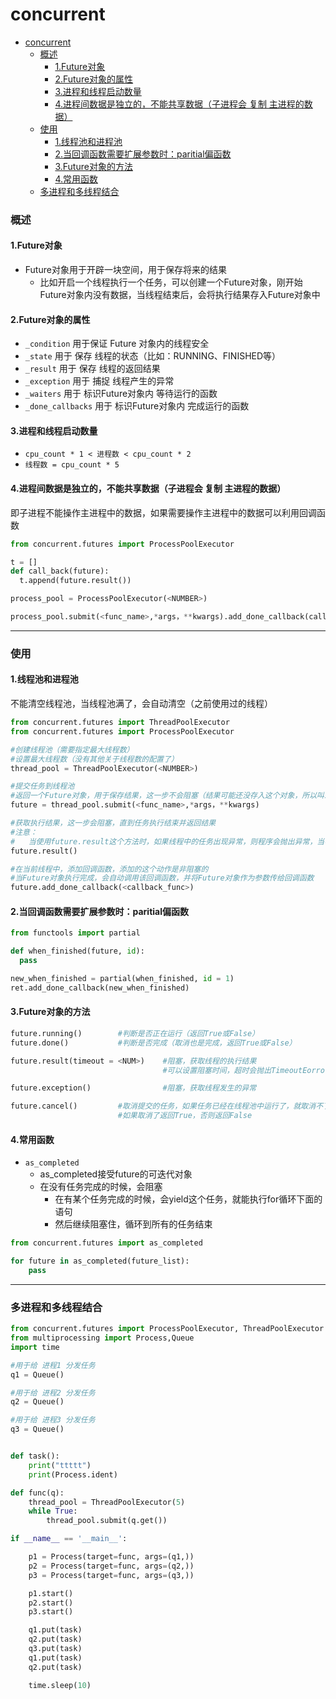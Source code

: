 # concurrent

<!-- @import "[TOC]" {cmd="toc" depthFrom=1 depthTo=6 orderedList=false} -->
<!-- code_chunk_output -->

- [concurrent](#concurrent)
    - [概述](#概述)
      - [1.Future对象](#1future对象)
      - [2.Future对象的属性](#2future对象的属性)
      - [3.进程和线程启动数量](#3进程和线程启动数量)
      - [4.进程间数据是独立的，不能共享数据（子进程会 复制 主进程的数据）](#4进程间数据是独立的不能共享数据子进程会-复制-主进程的数据)
    - [使用](#使用)
      - [1.线程池和进程池](#1线程池和进程池)
      - [2.当回调函数需要扩展参数时：paritial偏函数](#2当回调函数需要扩展参数时paritial偏函数)
      - [3.Future对象的方法](#3future对象的方法)
      - [4.常用函数](#4常用函数)
    - [多进程和多线程结合](#多进程和多线程结合)

<!-- /code_chunk_output -->

### 概述
#### 1.Future对象
* Future对象用于开辟一块空间，用于保存将来的结果
  * 比如开启一个线程执行一个任务，可以创建一个Future对象，刚开始Future对象内没有数据，当线程结束后，会将执行结果存入Future对象中

#### 2.Future对象的属性
* `_condition`
用于保证 Future 对象内的线程安全
* `_state`
用于 保存 线程的状态（比如：RUNNING、FINISHED等）
* `_result`
用于 保存 线程的返回结果
* `_exception`
用于 捕捉 线程产生的异常
* `_waiters`
用于 标识Future对象内 等待运行的函数
* `_done_callbacks`
用于 标识Future对象内 完成运行的函数

#### 3.进程和线程启动数量
* `cpu_count * 1 < 进程数 < cpu_count * 2`
* `线程数 = cpu_count * 5`

#### 4.进程间数据是独立的，不能共享数据（子进程会 复制 主进程的数据）
即子进程不能操作主进程中的数据，如果需要操作主进程中的数据可以利用回调函数
```python
from concurrent.futures import ProcessPoolExecutor

t = []
def call_back(future):
  t.append(future.result())

process_pool = ProcessPoolExecutor(<NUMBER>)

process_pool.submit(<func_name>,*args，**kwargs).add_done_callback(call_back)
```

***

### 使用
#### 1.线程池和进程池
不能清空线程池，当线程池满了，会自动清空（之前使用过的线程）
```python
from concurrent.futures import ThreadPoolExecutor
from concurrent.futures import ProcessPoolExecutor

#创建线程池（需要指定最大线程数）
#设置最大线程数（没有其他关于线程数的配置了）
thread_pool = ThreadPoolExecutor(<NUMBER>)      

#提交任务到线程池
#返回一个Future对象，用于保存结果，这一步不会阻塞（结果可能还没存入这个对象，所以叫未来对象）
future = thread_pool.submit(<func_name>,*args，**kwargs)

#获取执行结果，这一步会阻塞，直到任务执行结束并返回结果
#注意：  
#   当使用future.result这个方法时，如果线程中的任务出现异常，则程序会抛出异常，当不使用这个方式时，Future对象会自动捕获异常，不会抛给程序
future.result()

#在当前线程中，添加回调函数，添加的这个动作是非阻塞的
#当Future对象执行完成，会自动调用该回调函数，并将Future对象作为参数传给回调函数
future.add_done_callback(<callback_func>)
```

#### 2.当回调函数需要扩展参数时：paritial偏函数
```python
from functools import partial

def when_finished(future, id):
  pass

new_when_finished = partial(when_finished, id = 1)
ret.add_done_callback(new_when_finished)
```

#### 3.Future对象的方法
```python
future.running()        #判断是否正在运行（返回True或False）
future.done()           #判断是否完成（取消也是完成，返回True或False）

future.result(timeout = <NUM>)    #阻塞，获取线程的执行结果
                                  #可以设置阻塞时间，超时会抛出TimeoutEorror异常

future.exception()                #阻塞，获取线程发生的异常

future.cancel()         #取消提交的任务，如果任务已经在线程池中运行了，就取消不了
                        #如果取消了返回True，否则返回False
```

#### 4.常用函数
* `as_completed`
  * as_completed接受future的可迭代对象
  * 在没有任务完成的时候，会阻塞
    * 在有某个任务完成的时候，会yield这个任务，就能执行for循环下面的语句
    * 然后继续阻塞住，循环到所有的任务结束
```python
from concurrent.futures import as_completed

for future in as_completed(future_list):
    pass
```

***

### 多进程和多线程结合
```python
from concurrent.futures import ProcessPoolExecutor, ThreadPoolExecutor
from multiprocessing import Process,Queue
import time

#用于给 进程1 分发任务
q1 = Queue()

#用于给 进程2 分发任务
q2 = Queue()

#用于给 进程3 分发任务
q3 = Queue()


def task():
    print("ttttt")
    print(Process.ident)

def func(q):
    thread_pool = ThreadPoolExecutor(5)
    while True:
        thread_pool.submit(q.get())

if __name__ == '__main__':

    p1 = Process(target=func, args=(q1,))
    p2 = Process(target=func, args=(q2,))
    p3 = Process(target=func, args=(q3,))

    p1.start()
    p2.start()
    p3.start()

    q1.put(task)
    q2.put(task)
    q3.put(task)
    q1.put(task)
    q2.put(task)

    time.sleep(10)


```
